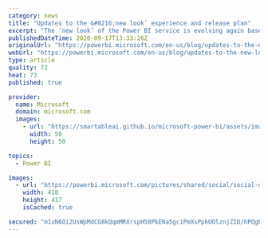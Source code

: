```yaml
---
category: news
title: "Updates to the &#8216;new look᾿ experience and release plan"
excerpt: "The ‘new look’ of the Power BI service is evolving again based on your feedback during public preview&#8230;"
publishedDateTime: 2020-09-17T13:33:26Z
originalUrl: "https://powerbi.microsoft.com/en-us/blog/updates-to-the-new-look-experience-and-release-plan/"
webUrl: "https://powerbi.microsoft.com/en-us/blog/updates-to-the-new-look-experience-and-release-plan/"
type: article
quality: 72
heat: 73
published: true

provider:
  name: Microsoft
  domain: microsoft.com
  images:
    - url: "https://smartableai.github.io/microsoft-power-bi/assets/images/organizations/microsoft.com-50x50.jpg"
      width: 50
      height: 50

topics:
  - Power BI

images:
  - url: "https://powerbi.microsoft.com/pictures/shared/social/social-default-image.png"
    width: 418
    height: 417
    isCached: true

secured: "m1xN6Oi2UsWpMdCG8kQqmMRXrspH58PkENaSgciPmXsPpkUOlznjZID/hPQgP9js4CQJ8a77LUxgxQ3HGJECZP0h3avUY4SjT5/dPDtp3UcRG1uJtDFJOTu5MdFMJ5syeKjJEvRFR1oqVfTlpzFDWIlB5wJziJh2FQDvzssIIANwOsyoD9cf+xh5kQZhAL3IbnN+qv0g0nhYHZdFKC6V2GnSiKv2YsCe2v3bIQZA39i9xG8ibDdmqEhl5n04FBbfA+TGjdHgKW2s3r3Y4gmahtZxzn+/736v5vPC7fTxPXLo70fhP8i1lywhOrhpc0z4vfkcNeE/nnGii8pRZpS/XaVdH2BPQAQ7flnuZdgcc+M=;23Sio4AfEIAHmbOkXgT1bA=="
---
```


